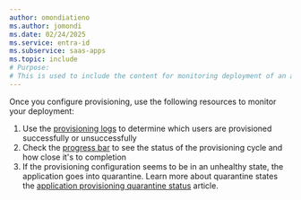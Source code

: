 ```yaml
---
author: omondiatieno
ms.author: jomondi
ms.date: 02/24/2025
ms.service: entra-id
ms.subservice: saas-apps
ms.topic: include
# Purpose:
# This is used to include the content for monitoring deployment of an application in SaaS apps provisioning articles
---
```


Once you configure provisioning, use the following resources to monitor your deployment:

1. Use the [provisioning logs](~/identity/monitoring-health/concept-provisioning-logs.md) to determine which users are provisioned successfully or unsuccessfully
2. Check the [progress bar](~/identity/app-provisioning/application-provisioning-when-will-provisioning-finish-specific-user.md) to see the status of the provisioning cycle and how close it's to completion
3. If the provisioning configuration seems to be in an unhealthy state, the application goes into quarantine. Learn more about quarantine states the [application provisioning quarantine status](~/identity/app-provisioning/application-provisioning-quarantine-status.md) article.